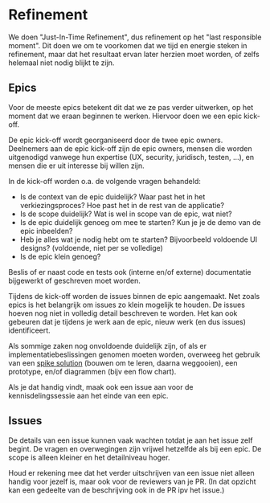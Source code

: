 # Refinement

<!-- TODO
- andere titel dan "refinement"?
- link "Issues" -> GitHub-doc
 -->


We doen "Just-In-Time Refinement", dus refinement op het "last responsible moment". Dit doen we om te voorkomen dat we tijd en energie steken in refinement, maar dat het resultaat ervan later herzien moet worden, of zelfs helemaal niet nodig blijkt te zijn.

## Epics

Voor de meeste epics betekent dit dat we ze pas verder uitwerken, op het moment dat we eraan beginnen te werken. Hiervoor doen we een epic kick-off.

De epic kick-off wordt georganiseerd door de twee epic owners. Deelnemers aan de epic kick-off zijn de epic owners, mensen die worden uitgenodigd vanwege hun expertise (UX, security, juridisch, testen, ...), en mensen die er uit interesse bij willen zijn.

In de kick-off worden o.a. de volgende vragen behandeld:

- Is de context van de epic duidelijk? Waar past het in het verkiezingsproces? Hoe past het in de rest van de applicatie?
- Is de scope duidelijk? Wat is wel in scope van de epic, wat niet?
- Is de epic duidelijk genoeg om mee te starten? Kun je je de demo van de epic inbeelden?
- Heb je alles wat je nodig hebt om te starten? Bijvoorbeeld voldoende UI designs? (voldoende, niet per se volledige)
- Is de epic klein genoeg?

Beslis of er naast code en tests ook (interne en/of externe) documentatie bijgewerkt of geschreven moet worden.

Tijdens de kick-off worden de issues binnen de epic aangemaakt. Net zoals epics is het belangrijk om issues zo klein mogelijk te houden. De issues hoeven nog niet in volledig detail beschreven te worden. Het kan ook gebeuren dat je tijdens je werk aan de epic, nieuw werk (en dus issues) identificeert.

Als sommige zaken nog onvoldoende duidelijk zijn, of als er implementatiebeslissingen genomen moeten worden, overweeg het gebruik van een [spike solution](http://www.extremeprogramming.org/rules/spike.html) (bouwen om te leren, daarna weggooien), een prototype, en/of diagrammen (bijv een flow chart).

Als je dat handig vindt, maak ook een issue aan voor de kennisdelingssessie aan het einde van een epic.


## Issues

De details van een issue kunnen vaak wachten totdat je aan het issue zelf begint. De vragen en overwegingen zijn vrijwel hetzelfde als bij een epic. De scope is alleen kleiner en het detailniveau hoger.

Houd er rekening mee dat het verder uitschrijven van een issue niet alleen handig voor jezelf is, maar ook voor de reviewers van je PR. (In dat opzicht kan een gedeelte van de beschrijving ook in de PR ipv het issue.)

